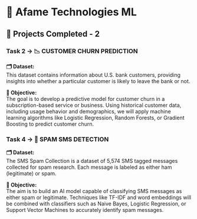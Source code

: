 
# 🚀 Afame Technologies ML

## 🌟 Projects Completed - **2**

### Task 2 -> **📉 CUSTOMER CHURN PREDICTION**

**🗂 Dataset:**  
This dataset contains information about U.S. bank customers, providing insights into whether a particular customer is likely to leave the bank or not.

**🎯 Objective:**  
The goal is to develop a predictive model for customer churn in a subscription-based service or business. Using historical customer data, including usage behavior and demographics, we will apply machine learning algorithms like Logistic Regression, Random Forests, or Gradient Boosting to predict customer churn.

### Task 4 -> **📲 SPAM SMS DETECTION**

**🗂 Dataset:**  
The SMS Spam Collection is a dataset of 5,574 SMS tagged messages collected for spam research. Each message is labeled as either ham (legitimate) or spam.

**🎯 Objective:**  
The aim is to build an AI model capable of classifying SMS messages as either spam or legitimate. Techniques like TF-IDF and word embeddings will be combined with classifiers such as Naive Bayes, Logistic Regression, or Support Vector Machines to accurately identify spam messages.
